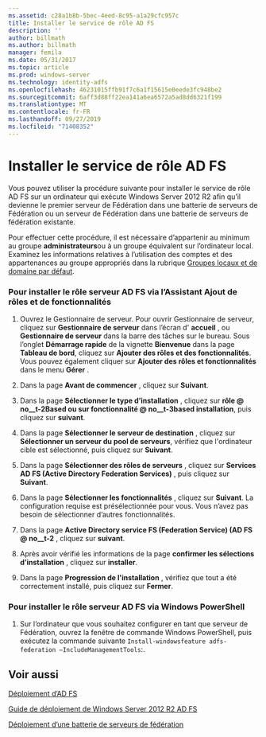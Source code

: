 ```yaml
---
ms.assetid: c28a1b8b-5bec-4eed-8c95-a1a29cfc957c
title: Installer le service de rôle AD FS
description: ''
author: billmath
ms.author: billmath
manager: femila
ms.date: 05/31/2017
ms.topic: article
ms.prod: windows-server
ms.technology: identity-adfs
ms.openlocfilehash: 46231015ffb91f7c6a1f15615e0eede3fc948be2
ms.sourcegitcommit: 6aff3d88ff22ea141a6ea6572a5ad8dd6321f199
ms.translationtype: MT
ms.contentlocale: fr-FR
ms.lasthandoff: 09/27/2019
ms.locfileid: "71408352"
---
```

# <a name="install-the-ad-fs-role-service"></a>Installer le service de rôle AD FS

Vous pouvez utiliser la procédure suivante pour installer le service de rôle AD FS sur un ordinateur qui exécute Windows Server 2012 R2 afin qu’il devienne le premier serveur de Fédération dans une batterie de serveurs de Fédération ou un serveur de Fédération dans une batterie de serveurs de fédération existante.  
  
Pour effectuer cette procédure, il est nécessaire d’appartenir au minimum au groupe **administrateurs**ou à un groupe équivalent sur l’ordinateur local.  Examinez les informations relatives à l’utilisation des comptes et des appartenances au groupe appropriés dans la rubrique [Groupes locaux et de domaine par défaut](https://go.microsoft.com/fwlink/?LinkId=83477).   
  
### <a name="to-install-the-ad-fs-server-role-via-the-add-roles-and-features-wizard"></a>Pour installer le rôle serveur AD FS via l’Assistant Ajout de rôles et de fonctionnalités  
  
1.  Ouvrez le Gestionnaire de serveur. Pour ouvrir Gestionnaire de serveur, cliquez sur **Gestionnaire de serveur** dans l’écran d' **accueil** , ou **Gestionnaire de serveur** dans la barre des tâches sur le bureau. Sous l’onglet **Démarrage rapide** de la vignette **Bienvenue** dans la page **Tableau de bord**, cliquez sur **Ajouter des rôles et des fonctionnalités**. Vous pouvez également cliquer sur **Ajouter des rôles et fonctionnalités** dans le menu **Gérer** .  
  
2.  Dans la page **Avant de commencer** , cliquez sur **Suivant**.  
  
3.  Dans la page **Sélectionner le type d’installation** , cliquez sur **rôle @ no__t-2Based ou sur fonctionnalité @ no__t-3based installation**, puis cliquez sur **suivant**.  
  
4.  Dans la page **Sélectionner le serveur de destination** , cliquez sur **Sélectionner un serveur du pool de serveurs**, vérifiez que l'ordinateur cible est sélectionné, puis cliquez sur **Suivant**.  
  
5.  Dans la page **Sélectionner des rôles de serveurs** , cliquez sur **Services AD FS (Active Directory Federation Services)** , puis cliquez sur **Suivant**.  
  
6.  Dans la page **Sélectionner les fonctionnalités** , cliquez sur **Suivant**. La configuration requise est présélectionnée pour vous. Vous n’avez pas besoin de sélectionner d’autres fonctionnalités.  
  
7.  Dans la page **Active Directory service FS (Federation Service) \(AD FS @ no__t-2** , cliquez sur **suivant**.  
  
8.  Après avoir vérifié les informations de la page **confirmer les sélections d’installation** , cliquez sur **installer**.  
  
9. Dans la page **Progression de l'installation** , vérifiez que tout a été correctement installé, puis cliquez sur **Fermer**.  
  
### <a name="to-install-the-ad-fs-server-role-via-windows-powershell"></a>Pour installer le rôle serveur AD FS via Windows PowerShell  
  
1.  Sur l’ordinateur que vous souhaitez configurer en tant que serveur de Fédération, ouvrez la fenêtre de commande Windows PowerShell, puis exécutez la commande suivante `Install-windowsfeature adfs-federation –IncludeManagementTools`:.  
  
## <a name="see-also"></a>Voir aussi 

[Déploiement d’AD FS](../../ad-fs/AD-FS-Deployment.md)  

[Guide de déploiement de Windows Server 2012 R2 AD FS](../../ad-fs/deployment/Windows-Server-2012-R2-AD-FS-Deployment-Guide.md)  
 
[Déploiement d’une batterie de serveurs de fédération](../../ad-fs/deployment/Deploying-a-Federation-Server-Farm.md)  
  

